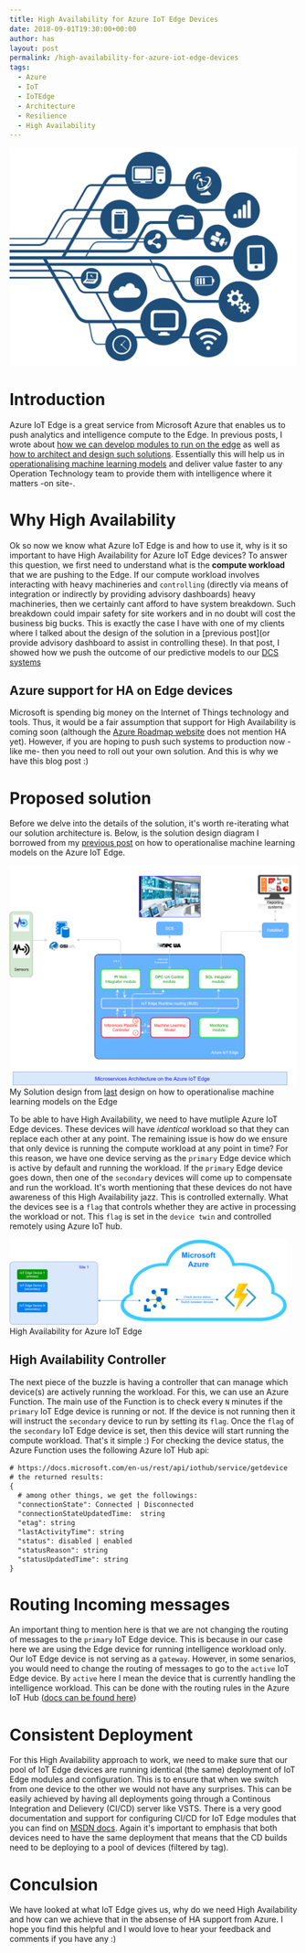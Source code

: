 ```yaml
---
title: High Availability for Azure IoT Edge Devices
date: 2018-09-01T19:30:00+00:00
author: has
layout: post
permalink: /high-availability-for-azure-iot-edge-devices
tags:
  - Azure
  - IoT
  - IoTEdge
  - Architecture
  - Resilience
  - High Availability
---
```


<img src="/wp-content/uploads/2018/09/sensor-cloud.png" alt="High Availability for Azure IoT Edge" /> <br />

# Introduction
Azure IoT Edge is a great service from Microsoft Azure that enables us to push analytics and intelligence compute to the Edge. In previous posts, I wrote about [how we can develop modules to run on the edge](https://www.hasaltaiar.com.au/melbourne-azure-nights-the-age-of-azure-iot-edge/) as well as [how to architect and design such solutions](https://www.hasaltaiar.com.au/pushing-micro-services-principles-to-the-azure-iot-edge). Essentially this will help us in [operationalising machine learning models](https://www.hasaltaiar.com.au/pushing-micro-services-principles-to-the-azure-iot-edge) and deliver value faster to any Operation Technology team to provide them with intelligence where it matters -on site-. 

# Why High Availability 
Ok so now we know what Azure IoT Edge is and how to use it, why is it so important to have High Availability for Azure IoT Edge devices? To answer this question, we first need to understand what is the **compute workload** that we are pushing to the Edge. If our compute workload involves interacting with heavy machineries and `controlling` (directly via means of integration or indirectly by providing advisory dashboards) heavy machineries, then we certainly cant afford to have system breakdown. Such breakdown could impair safety for site workers and in no doubt will cost the business big bucks. This is exactly the case I have with one of my clients where I talked about the design of the solution in a [previous post](or provide advisory dashboard to assist in controlling these). In that post, I showed how we push the outcome of our predictive models to our [DCS systems](https://en.wikipedia.org/wiki/Distributed_control_system)

## Azure support for HA on Edge devices
Microsoft is spending big money on the Internet of Things technology and tools. Thus, it would be a fair assumption that support for High Availability is coming soon (although the [Azure Roadmap website](https://azure.microsoft.com/en-gb/roadmap/azure-iot-edge/) does not mention HA yet). However, if you are hoping to push such systems to production now -like me- then you need to roll out your own solution. And this is why we have this blog post :)

# Proposed solution 
Before we delve into the details of the solution, it's worth re-iterating what our solution architecture is. Below, is the solution design diagram I borrowed from my [previous post](https://www.hasaltaiar.com.au/pushing-micro-services-principles-to-the-azure-iot-edge) on how to operationalise machine learning models on the Azure IoT Edge. 

<a href="https://www.hasaltaiar.com.au/pushing-micro-services-principles-to-the-azure-iot-edge" target="_blank"><img src="/wp-content/uploads/2018/08/microservices-arch-iot-edge.png" alt="Micro-Services on Azure IoT Edge" /></a> <br />
<span>My Solution design from <a href="https://www.hasaltaiar.com.au/pushing-micro-services-principles-to-the-azure-iot-edge" target="_blank">last</a> design on how to operationalise machine learning models on the Edge</span>

To be able to have High Availability, we need to have mutliple Azure IoT Edge devices. These devices will have _identical_ workload so that they can replace each other at any point. The remaining issue is how do we ensure that only device is running the compute workload at any point in time? For this reason, we have one device serving as the `primary` Edge device which is active by default and running the workload. If the `primary` Edge device goes down, then one of the `secondary` devices will come up to compensate and run the workload. 
It's worth mentioning that these devices do not have awareness of this High Availability jazz. This is controlled externally. What the devices see is a `flag` that controls whether they are active in processing the workload or not. This `flag` is set in the `device twin` and controlled remotely using Azure IoT hub. 


<img src="/wp-content/uploads/2018/09/azure-iot-edge-high-availability.png" height="150" alt="High Availability for Azure IoT Edge" /><br />
<span>High Availability for Azure IoT Edge</span>


## High Availability Controller
The next piece of the buzzle is having a controller that can manage which device(s) are actively running the workload. For this, we can use an Azure Function. The main use of the Function is to check every `N` minutes if the `primary` IoT Edge device is running or not. If the device is not running then it will instruct the `secondary` device to run by setting its `flag`. Once the `flag` of the `secondary` IoT Edge device is set, then this device will start running the compute workload. That's it simple :)
For checking the device status, the Azure Function uses the following Azure IoT Hub api: 


```
# https://docs.microsoft.com/en-us/rest/api/iothub/service/getdevice
# the returned results: 
{
  # among other things, we get the followings: 
  "connectionState": Connected | Disconnected
  "connectionStateUpdatedTime: 	string
  "etag": string	
  "lastActivityTime": string
  "status": disabled | enabled
  "statusReason": string
  "statusUpdatedTime": string
}
```


# Routing Incoming messages 
An important thing to mention here is that we are not changing the routing of messages to the `primary` IoT Edge device. This is because in our case here we are using the Edge device for running intelligence workload only. Our IoT Edge device is not serving as a `gateway`. However, in some senarios, you would need to change the routing of messages to go to the `active` IoT Edge device. By `active` here I mean the device that is currently handling the intelligence workload. This can be done with the routing rules in the Azure IoT Hub ([docs can be found here](https://docs.microsoft.com/en-us/azure/iot-hub/tutorial-routing))

# Consistent Deployment
For this High Availability approach to work, we need to make sure that our pool of IoT Edge devices are running identical (the same) deployment of IoT Edge modules and configuration. This is to ensure that when we switch from one device to the other we would not have any surprises. This can be easily achieved by having all deployments going through a Continous Integration and Delievery (CI/CD) server like VSTS. There is a very good documentation and support for configuring CI/CD for IoT Edge modules that you can find on [MSDN docs](https://docs.microsoft.com/en-us/azure/iot-edge/how-to-ci-cd). Again it's important to emphasis that both devices need to have the same deployment that means that the CD builds need to be deploying to a pool of devices (filtered by tag). 


# Conculsion
We have looked at what IoT Edge gives us, why do we need High Availability and how can we achieve that in the absense of HA support from Azure. I hope you find this helpful and I would love to hear your feedback and comments if you have any :) 
